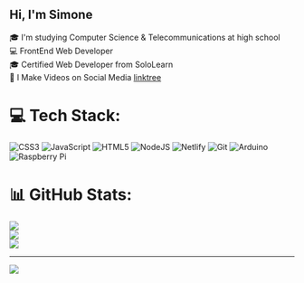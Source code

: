 ## Hi, I'm Simone 

🎓 I'm studying Computer Science & Telecommunications at high school <br>
💻 FrontEnd Web Developer <br>
🎓 Certified Web Developer from SoloLearn <br>
🎥 I Make Videos on Social Media [linktree](https://linktr.ee/robola152)



# 💻 Tech Stack:
![CSS3](https://img.shields.io/badge/css3-%231572B6.svg?style=for-the-badge&logo=css3&logoColor=white) ![JavaScript](https://img.shields.io/badge/javascript-%23323330.svg?style=for-the-badge&logo=javascript&logoColor=%23F7DF1E) ![HTML5](https://img.shields.io/badge/html5-%23E34F26.svg?style=for-the-badge&logo=html5&logoColor=white) ![NodeJS](https://img.shields.io/badge/node.js-6DA55F?style=for-the-badge&logo=node.js&logoColor=white) ![Netlify](https://img.shields.io/badge/netlify-%23000000.svg?style=for-the-badge&logo=netlify&logoColor=#00C7B7) ![Git](https://img.shields.io/badge/git-%23F05033.svg?style=for-the-badge&logo=git&logoColor=white) ![Arduino](https://img.shields.io/badge/-Arduino-00979D?style=for-the-badge&logo=Arduino&logoColor=white) ![Raspberry Pi](https://img.shields.io/badge/-Raspberry_Pi-C51A4A?style=for-the-badge&logo=Raspberry-Pi)
# 📊 GitHub Stats:
![](https://github-readme-stats.vercel.app/api?username=Robola1522&theme=radical&hide_border=false&include_all_commits=false&count_private=false)<br/>
![](https://nirzak-streak-stats.vercel.app/?user=Robola1522&theme=radical&hide_border=false)<br/>
![](https://github-readme-stats.vercel.app/api/top-langs/?username=Robola1522&theme=radical&hide_border=false&include_all_commits=false&count_private=false&layout=compact)

---
[![](https://visitcount.itsvg.in/api?id=Robola1522&icon=0&color=0)](https://visitcount.itsvg.in)

<!-- Proudly created with GPRM ( https://gprm.itsvg.in ) -->
